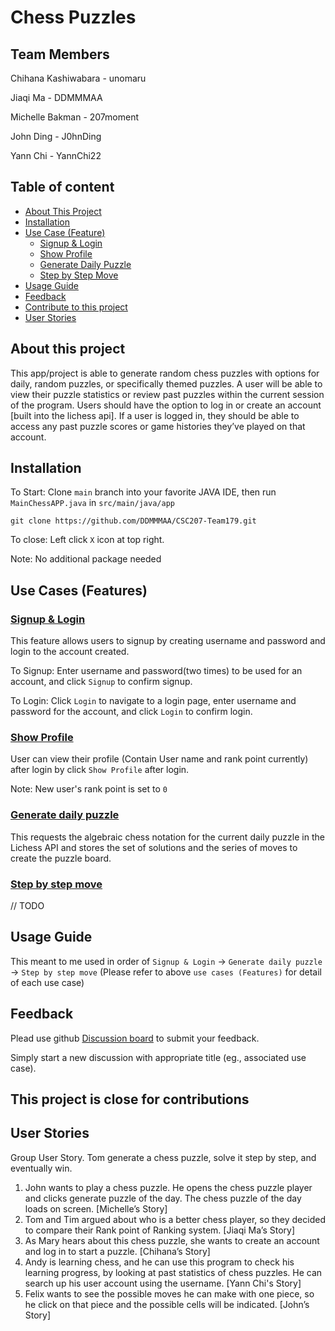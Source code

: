 # Chess Puzzles

## Team Members

Chihana Kashiwabara - unomaru

Jiaqi Ma - DDMMMAA

Michelle Bakman - 207moment

John Ding - J0hnDing

Yann Chi - YannChi22

## Table of content

+ [About This Project](https://github.com/DDMMMAA/CSC207-Team179?tab=readme-ov-file#about-this-project)
+ [Installation](https://github.com/DDMMMAA/CSC207-Team179?tab=readme-ov-file#installation)
+ [Use Case (Feature)](https://github.com/DDMMMAA/CSC207-Team179?tab=readme-ov-file#use-cases-features)
    + [Signup & Login](https://github.com/DDMMMAA/CSC207-Team179?tab=readme-ov-file#signup--login)
    + [Show Profile](https://github.com/DDMMMAA/CSC207-Team179?tab=readme-ov-file#show-profile)
    + [Generate Daily Puzzle](https://github.com/DDMMMAA/CSC207-Team179?tab=readme-ov-file#generate-daily-puzzle)
    + [Step by Step Move](https://github.com/DDMMMAA/CSC207-Team179?tab=readme-ov-file#generate-daily-puzzle)
+ [Usage Guide](https://github.com/DDMMMAA/CSC207-Team179?tab=readme-ov-file#usage-guide)
+ [Feedback](https://github.com/DDMMMAA/CSC207-Team179?tab=readme-ov-file#feedback)
+ [Contribute to this project](https://github.com/DDMMMAA/CSC207-Team179?tab=readme-ov-file#this-project-is-close-for-contributions)
+ [User Stories](https://github.com/DDMMMAA/CSC207-Team179?tab=readme-ov-file#user-stories)


## About this project

This app/project is able to generate random chess puzzles with options for daily, random puzzles, or specifically themed puzzles.
A user will be able to view their puzzle statistics or review past puzzles within the current session of the program.
Users should have the option to log in or create an account [built into the lichess api].
If a user is logged in, they should be able to access any past puzzle scores or game histories they’ve played on that account.

## Installation

To Start: Clone ```main``` branch into your favorite JAVA IDE, then run ```MainChessAPP.java``` in ```src/main/java/app```
```
git clone https://github.com/DDMMMAA/CSC207-Team179.git
```

To close: Left click ```X``` icon at top right.

Note: No additional package needed

## Use Cases (Features)




### <ins>Signup & Login</ins>

This feature allows users to signup by creating username and password and login to the account created.

To Signup: Enter username and password(two times) to be used for an account, and click ```Signup``` to confirm signup.

To Login: Click ```Login``` to navigate to a login page, enter username and password for the account, and click ```Login``` to confirm login.


### <ins>Show Profile</ins>

User can view their profile (Contain User name and rank point currently) after login by click ```Show Profile``` after login.

Note: New user's rank point is set to ```0``` 




### <ins>Generate daily puzzle</ins>

This requests the algebraic chess notation for the current daily puzzle in the Lichess API
and stores the set of solutions and the series of moves to create the puzzle board.

### <ins>Step by step move</ins>

// TODO

## Usage Guide

This meant to me used in order of ```Signup & Login``` &rarr; ```Generate daily puzzle``` &rarr; ```Step by step move```
(Please refer to above ```use cases (Features)``` for detail of each use case)

## Feedback

Plead use github [Discussion board](https://github.com/DDMMMAA/CSC207-Team179/discussions) to submit your feedback.

Simply start a new discussion with appropriate title (eg., associated use case).

## This project is close for contributions

## User Stories

Group User Story. Tom generate a chess puzzle, solve it step by step, and eventually win.

1. John wants to play a chess puzzle. He opens the chess puzzle player and clicks generate puzzle of the day. The chess puzzle of the day loads on screen. [Michelle’s Story]
2. Tom and Tim argued about who is a better chess player, so they decided to compare their Rank point of Ranking system. [Jiaqi Ma’s Story]
3. As Mary hears about this chess puzzle, she wants to create an account and log in to start a puzzle. [Chihana’s Story]
4. Andy is learning chess, and he can use this program to check his learning progress, by looking at past statistics of chess puzzles. He can search up his user account using the username. [Yann Chi's Story]
5. Felix wants to see the possible moves he can make with one piece, so he click on that piece and the possible cells will be indicated. [John’s Story]
